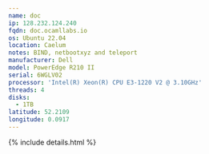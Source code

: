 ```yaml
---
name: doc
ip: 128.232.124.240
fqdn: doc.ocamllabs.io
os: Ubuntu 22.04
location: Caelum
notes: BIND, netbootxyz and teleport
manufacturer: Dell
model: PowerEdge R210 II
serial: 6WGLV02
processor: 'Intel(R) Xeon(R) CPU E3-1220 V2 @ 3.10GHz'
threads: 4
disks:
  - 1TB
latitude: 52.2109
longitude: 0.0917
---
```

{% include details.html %} 

